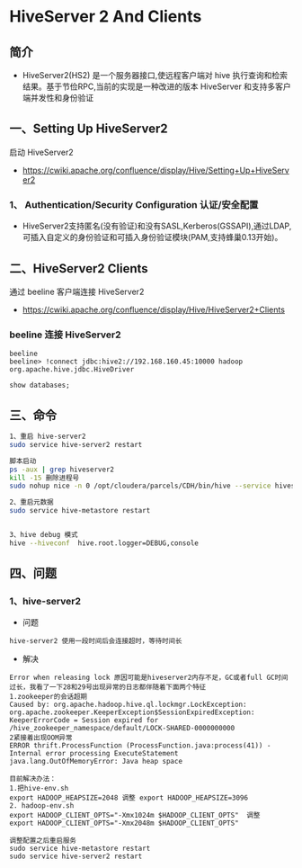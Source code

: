 # HiveServer 2 And Clients

## 简介

- HiveServer2(HS2) 是一个服务器接口,使远程客户端对 hive 执行查询和检索结果。基于节俭RPC,当前的实现是一种改进的版本 HiveServer 和支持多客户端并发性和身份验证

## 一、Setting Up HiveServer2

启动 HiveServer2

- https://cwiki.apache.org/confluence/display/Hive/Setting+Up+HiveServer2

### 1、 Authentication/Security Configuration  认证/安全配置

- HiveServer2支持匿名(没有验证)和没有SASL,Kerberos(GSSAPI),通过LDAP,可插入自定义的身份验证和可插入身份验证模块(PAM,支持蜂巢0.13开始)。



## 二、HiveServer2 Clients

通过 beeline 客户端连接 HiveServer2

- https://cwiki.apache.org/confluence/display/Hive/HiveServer2+Clients

### beeline 连接 HiveServer2

```
beeline
beeline> !connect jdbc:hive2://192.168.160.45:10000 hadoop org.apache.hive.jdbc.HiveDriver

show databases;
```


## 三、命令

``` sh
1、重启 hive-server2
sudo service hive-server2 restart

脚本启动
ps -aux | grep hiveserver2
kill -15 删除进程号
sudo nohup nice -n 0 /opt/cloudera/parcels/CDH/bin/hive --service hiveserver2 10000 >> /tmp/hiver-server2.log 2>&1 &

2、重启元数据
sudo service hive-metastore restart


3、hive debug 模式
hive --hiveconf  hive.root.logger=DEBUG,console

```


## 四、问题


### 1、hive-server2

- 问题

```
hive-server2 使用一段时间后会连接超时，等待时间长

```

- 解决

```
Error when releasing lock 原因可能是hiveserver2内存不足，GC或者full GC时间过长，我看了一下28和29号出现异常的日志都伴随着下面两个特征
1.zookeeper的会话超期
Caused by: org.apache.hadoop.hive.ql.lockmgr.LockException: org.apache.zookeeper.KeeperException$SessionExpiredException: KeeperErrorCode = Session expired for /hive_zookeeper_namespace/default/LOCK-SHARED-0000000000
2紧接着出现OOM异常
ERROR thrift.ProcessFunction (ProcessFunction.java:process(41)) - Internal error processing ExecuteStatement
java.lang.OutOfMemoryError: Java heap space

目前解决办法：
1.把hive-env.sh
export HADOOP_HEAPSIZE=2048 调整 export HADOOP_HEAPSIZE=3096
2. hadoop-env.sh
export HADOOP_CLIENT_OPTS="-Xmx1024m $HADOOP_CLIENT_OPTS"  调整
export HADOOP_CLIENT_OPTS="-Xmx2048m $HADOOP_CLIENT_OPTS"

调整配置之后重启服务
sudo service hive-metastore restart
sudo service hive-server2 restart

```
